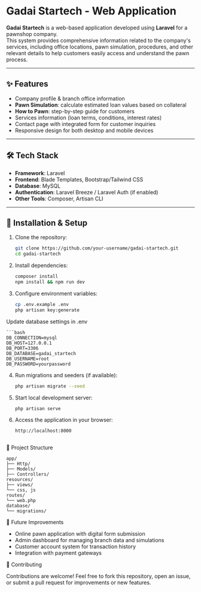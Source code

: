 # Gadai Startech - Web Application

**Gadai Startech** is a web-based application developed using **Laravel** for a pawnshop company.  
This system provides comprehensive information related to the company's services, including office locations, pawn simulation, procedures, and other relevant details to help customers easily access and understand the pawn process.  

---

## ✨ Features
- Company profile & branch office information  
- **Pawn Simulation**: calculate estimated loan values based on collateral  
- **How to Pawn**: step-by-step guide for customers  
- Services information (loan terms, conditions, interest rates)  
- Contact page with integrated form for customer inquiries  
- Responsive design for both desktop and mobile devices  

---

## 🛠️ Tech Stack
- **Framework**: Laravel  
- **Frontend**: Blade Templates, Bootstrap/Tailwind CSS  
- **Database**: MySQL  
- **Authentication**: Laravel Breeze / Laravel Auth (if enabled)  
- **Other Tools**: Composer, Artisan CLI  

---

## 🚀 Installation & Setup
1. Clone the repository:
   ```bash
   git clone https://github.com/your-username/gadai-startech.git
   cd gadai-startech
2. Install dependencies:
    ```bash
    composer install
    npm install && npm run dev
3. Configure environment variables:
    ```bash
    cp .env.example .env
    php artisan key:generate

Update database settings in .env
    
    ```bash
    DB_CONNECTION=mysql
    DB_HOST=127.0.0.1
    DB_PORT=3306
    DB_DATABASE=gadai_startech
    DB_USERNAME=root
    DB_PASSWORD=yourpassword

4. Run migrations and seeders (if available):
    ```bash
    php artisan migrate --seed

5. Start local development server:
    ```bash
    php artisan serve

6. Access the application in your browser:
    ```bash
    http://localhost:8000
    


📂 Project Structure

    app/
    ├── Http/
    ├── Models/
    ├── Controllers/
    resources/
    ├── views/
    └── css, js
    routes/
    └── web.php
    database/
    └── migrations/

📌 Future Improvements
- Online pawn application with digital form submission
- Admin dashboard for managing branch data and simulations
- Customer account system for transaction history
- Integration with payment gateways

🤝 Contributing

Contributions are welcome! Feel free to fork this repository, open an issue, or submit a pull request for improvements or new features.